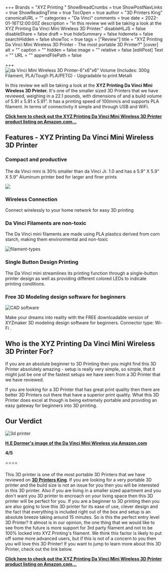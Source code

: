 +++
Brands = "XYZ Printing "
ShowBreadCrumbs = true
ShowPostNavLinks = true
ShowReadingTime = true
TocOpen = true
author = "3D Printers King"
canonicalURL = ""
categories = "Da Vinci"
comments = true
date = 2022-01-16T12:00:00Z
description = "In this review we will be taking a look at the XYZ Printing Da Vinci Mini Wireless 3D Printer."
disableHLJS = false
disableShare = false
draft = true
hideSummary = false
hidemeta = false
searchHidden = false
showToc = true
tags = ["Review"]
title = "XYZ Printing Da Vinci Mini Wireless 3D Printer - The most portable 3D Printer?"
[cover]
alt = ""
caption = ""
hidden = false
image = ""
relative = false
[editPost]
Text = ""
URL = ""
appendFilePath = false

+++
![da Vinci Mini Wireless 3D Printer-6"x6"x6" Volume (Includes: 300g Filament, PLA/Tough PLA/PETG) - Upgradable to print Metalli](https://images-na.ssl-images-amazon.com/images/I/619eOfH+4SL._AC_UL604_SR604,400_.jpg)

In this review we will be taking a look at the **XYZ Printing Da Vinci Mini Wireless 3D Printer.** It's one of the smaller sized 3D Printers that we have reviewed, weighing in a 22.1 pounds, with dimensions of and a build volume of 5.91 x 5.91 x 5.91”.  It has a printing speed of 100mm/s and supports PLA filament.  In terms of connectivity it simple and through USB and WiFi.

[**Click here to check out the XYZ Printing Da Vinci Mini Wireless 3D Printer product listing on Amazon.com...**](#)

## Features - XYZ Printing Da Vinci Mini Wireless 3D Printer

### Compact and productive

The da Vinci mini is 30％ smaller than da Vinci Jr. 1.0 and has a 5.9" X 5.9" X 5.9" Aluminum printer bed for larger and finer prints

![](https://m.media-amazon.com/images/I/615zHD2opWL._SX522_.jpg)

### Wireless Connection

Connect wirelessly to your home network for easy 3D printing

### Da Vinci Filaments are non-toxic

The Da Vinci mini filaments are made using PLA plastics derived from corn starch, making them environmental and non-toxic

![filament-types](https://m.media-amazon.com/images/I/51Z7LvErT8L._SX522_.jpg "filament-types")

### Single Button Design Printing

The Da Vinci mini streamlines its printing function through a single-button printer design as well as providing different colored LEDs to indicate printing conditions.

### Free 3D Modeling design software for beginners

![CAD software](https://m.media-amazon.com/images/S/aplus-media/vc/9be95d7f-368b-48dd-a509-d3e3b06520b6._CR0,0,300,300_PT0_SX220__.jpg "CAD software")

Make your dreams into reality with the FREE downloadable version of XYZmaker 3D modeling design software for beginners. Connector type: Wi-Fi .

## Who is the XYZ Printing Da Vinci Mini Wireless 3D Printer For?

If you are an absolute beginner to 3D Printing then you might find this 3D Printer absolutely amazing - setup is really very simple, so simple, that it might just be one of the fastest setups we have seen from a 3D Printer that we have reviewed.

If you are looking for a 3D Printer that has great print quality then there are better 3D Printers out there that have a superior print quality.  What this 3D Printer does excel at though is being extremely portable and providing an easy gateway for beginners into 3D printing.

## Our Verdict 

![3d printer](/uploads/h-e-dormer-image.png "3d printer")

[**H.E Dormer's image of the Da Vinci Mini Wireless via Amazon.com**](https://www.amazon.com/Vinci-Mini-Wireless-Printer-Built/dp/B07D3FCKH1/ref=cm_cr_arp_d_product_top?ie=UTF8&th=1)

**4/5**

⭐⭐⭐⭐

This 3D printer is one of the most portable 3D Printers that we have reviewed on [**3D Printers King**](https://3dprintersking.com).  If you are looking for a very portable 3D printer and the build size is not an issue for you then you will be interested in this 3D printer.  Also if you are living in a smaller sized apartment and you don't want you 3D printer to encroach on your living space then this 3D printer will be perfect for you.  If you are a beginner to 3D printing then you are also going to love this 3D printer for its ease of use, clever design and the fact that everything is included right out of the box and setup is an absolute breeze taking around 15 minutes.  So is this the perfect entry level 3D Printer?  It almost is in our opinion, the one thing that we would like to see from the future is more support for 3rd party filament and not to be 100% locked into XYZ Printing's filament.  We think this factor is likely to put off some more advanced users, but if this is not of a concern to you then you will love this 3D Printer!  If you want to jump to learn more about this 3D Printer, check out the link below.

[**Click here to check out the XYZ Printing Da Vinci Mini Wireless 3D Printer product listing on Amazon.com...**](#)